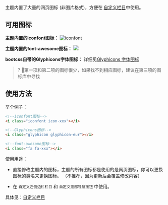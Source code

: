 主题内置了大量的网页图标 (非图片格式)，方便在 [自定义栏目](/customize)中使用。

## 可用图标

**主题内置的iconfont图标：** ![iconfont](https://ws2.sinaimg.cn/large/006tNbRwly1fmqk5welm0j31h20h0dg9.jpg)

**主题内置的font-awesome图标：** ![](https://ws4.sinaimg.cn/large/006tNc79ly1fkiqvxfo2mj31kw0gv105.jpg)

**bootcss自带的Glyphicons字体图标：** 详细见[Glyphicons 字体图标](http://v3.bootcss.com/components/#glyphicons)

>? 第一项和第二项的图标很少，如果找不到相应图标，建议在第三项的图标库中寻找 

## 使用方法

举个例子：

```html
<!--iconfont图标-->
<i class="iconfont icon-xxx"></i>

<!--Glyphicons图标-->
<i class="glyphicon glyphicon-eur"></i>

<!--font-awesome图标-->
<i class="fa fa-xxx"></i>
```

使用用途：

* 直接修改主题内的图标，主题的所有图标都是使用的是网页图标，你可以更换图标的类名来更换图标。
  （不推荐，因为更新后会覆盖修改内容）

* 在 `自定义左侧边栏栏目` 和 `自定义顶部导航按钮` 中使用。

具体见：[自定义栏目](/customize)
